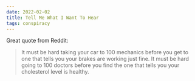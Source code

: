 ```yaml
---
date: 2022-02-02
title: Tell Me What I Want To Hear
tags: conspiracy
---
```



Great quote from Reddit:

> It must be hard taking your car to 100 mechanics before you get to one that tells you your brakes are working just fine. It must be hard going to 100 doctors before you find the one that tells you your cholesterol level is healthy.